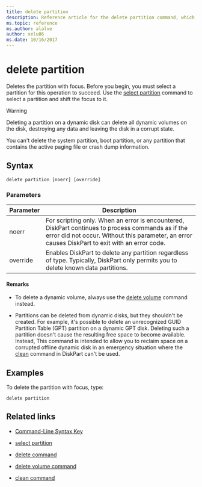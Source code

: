```yaml
---
title: delete partition
description: Reference article for the delete partition command, which deletes the partition with focus.
ms.topic: reference
ms.author: alalve
author: xelu86
ms.date: 10/16/2017
---
```


# delete partition

Deletes the partition with focus. Before you begin, you must select a partition for this operation to succeed. Use the [select partition](select-partition.md) command to select a partition and shift the focus to it.

> [!WARNING]
> Deleting a partition on a dynamic disk can delete all dynamic volumes on the disk, destroying any data and leaving the disk in a corrupt state.
>
> You can't delete the system partition, boot partition, or any partition that contains the active paging file or crash dump information.

## Syntax

```
delete partition [noerr] [override]
```

### Parameters

| Parameter | Description |
| --------- | ----------- |
| noerr | For scripting only. When an error is encountered, DiskPart continues to process commands as if the error did not occur. Without this parameter, an error causes DiskPart to exit with an error code. |
| override | Enables DiskPart to delete any partition regardless of type. Typically, DiskPart only permits you to delete known data partitions. |

#### Remarks

- To delete a dynamic volume, always use the [delete volume](delete-volume.md) command instead.

- Partitions can be deleted from dynamic disks, but they shouldn't be created. For example, it's possible to delete an unrecognized GUID Partition Table (GPT) partition on a dynamic GPT disk. Deleting such a partition doesn't cause the resulting free space to become available. Instead, This command is intended to allow you to reclaim space on a corrupted offline dynamic disk in an emergency situation where the [clean](clean.md) command in DiskPart can't be used.

## Examples

To delete the partition with focus, type:

```
delete partition
```

## Related links

- [Command-Line Syntax Key](command-line-syntax-key.md)

- [select partition](select-partition.md)

- [delete command](delete.md)

- [delete volume command](delete-volume.md)

- [clean command](clean.md)
